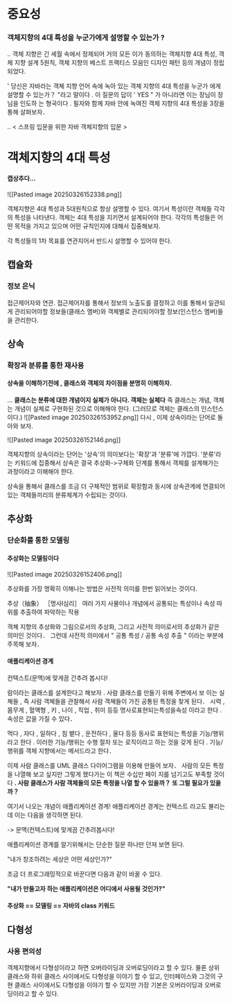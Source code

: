 # 중요성
### 객체지향의 4대 특성을 누군가에게 설명할 수 있는가 ? 

.. 객체 지향은 긴 세월 속에서 정제되어 거의 모든 이가 동의하는 객체지향 4대 특성, 객체 지향 설계 5원칙, 객체 지향의 베스트 프랙티스 모음인 디자인 패턴 등의 개념이 정립되었다. 

' 당신은 자바라는 객쳬 지향 언어 속에 녹아 있는 객쳬 지향의 4대 특성을 누군가 에게 설명할 수 있는가？ "라고 말이다 . 이 질문의 답이 ' YES " 가 아니라면 이는 장님이 장님을 인도하 는 형국이다 . 필자와 함께 자바 안에 녹여진 객체 지향의 4대 특성을 3장을 통해 살펴보자．

.. < 스프링 입문을 위한 자바 객체지향의 입문 > 
# 객체지향의 4대 특성
#### 캡상추다... 

![[Pasted image 20250326152338.png]]

객체지향은 4대 특성과 5대원칙으로 항상 설명할 수 있다. 여기서 특성이란 객체들 각각의 특성을 나타낸다. 객체는 4대 특성을 지키면서 설계되어야 한다. 각각의 특성들은 어떤 목적을 가지고 있으며 어떤 규칙인지에 대해서 집중해보자. 

각 특성들의 1차 목표를 연관지어서 반드시 설명할 수 있어야 한다. 

## 캡슐화
### 정보 은닉 

접근제어자와 연관. 접근제어자를 통해서 정보의 노출도를 결정하고 이를 통해서 일관되게 관리되어야할 정보들(클래스 멤버)와 객체별로 관리되어야할 정보(인스턴스 멤버)들을 관리한다.  





## 상속
### 확장과 분류를 통한 재사용 

#### 상속을 이해하기전에 , 클래스와 객체의 차이점을 분명히 이해하자.

... **클래스는 분류에 대한 개념이지 실체가 아니다. 객체는 실체다** 
즉 클래스는 개념, 객체는 개념이 실체로 구현화된 것으로 이해해야 한다.
(그러므로 객체는 클래스의 인스턴스이다.)
![[Pasted image 20250326153952.png]]
다시 , 이제 상속이라는 단어로 돌아와 보자. 


![[Pasted image 20250326152146.png]]

객체지향의 상속이라는 단어는 '상속'의 의미보다는 '확장'과 '분류'에 가깝다. '분류'라는 키워드에 집중해서 상속은 결국 추상화->구체화 단계를 통해서 객체를 설계해가는 과정이라고 이해해야 한다. 

상속을 통해서 클래스를 조금 더 구체적인 범위로 확장함과 동시에 상속관계에 연결되어 있는 객체들끼리의 분류체계가 수립되는 것이다. 
## 추상화
### 단순화를 통한 모델링 

#### **추상화는 모델링이다**

![[Pasted image 20250326152406.png]]

추상화를 가장 명확히 이해나는 방법은 사전적 의미를 한번 읽어보는 것이다. 

추상（抽象） ［명사I심리］ 여러 가지 사물이나 개념에서 공통되는 특성이나 속성 따위를 추출하여 파악하는 작용

객쳬 지향의 추상화와 그림으로서의 추상화, 그리고 사전적 의미로서의 추상화가 같은 의미인 것이다． 그런데 사전적 의미에서 " 공통 특성 / 공통 속성 추출 " 이라는 부분에 주목해 보자．

#### 애플리케이션 경계 

컨텍스트(문맥)에 맞게끔 간추려 봅시다! 

람이라는 클래스를 설계한다고 해보자 . 사람 클래스를 만들기 위해 주변에서 보 이는 실쳬들 , 즉 사람 객쳬들을 관찰해서 사람 객쳬들이 가진 공통된 특정을 찾게 된다． 시력 , 몸무게 , 혈액형 , 키 , 나이 , 직업 , 취미 등등 명사로표현되는특성을속성 이라고 한다 . 속성은 값을 가질 수 있다．

먹다 , 자다 , 일하다 , 침 뱉다 , 운전하다 , 울다 등등 동사로 표현되는 특성을 기능/행위라고 한다 . 이러한 기능/행위는 수행 절차 또는 로직이라고 하는 것을 갖게 된다 . 기능/행위를 객체 지향에서는 메서드라고 한다． 

이제 사람 클래스를 UML 클래스 다이어그램을 이용해 만들어 보자． 사람의 모든 특정을 나열해 보고 싶지만 그렇게 했다가는 이 책은 수십만 페이 지를 넘기고도 부족할 것이다 **. 사람 클래스가 사람 객체들의 모든 특정을 나열 할 수 있을까？ 또 그럴 필요가 있을까？**

여기서 나오는 개념이 애플리케이션 경계! 애플리케이션 경계는 컨텍스트 라고도 불리는데 이는 다음을 생각하면 된다. 

-> 문맥(컨텍스트)에 맞게끔 간추려봅시다! 

애플리케이션 경계를 알기위해서는 단순한 질문 하나만 던져 보면 된다.

"내가 창조하려는 세상은 어떤 세상인가?"

조금 더 프로그래밍적으로 바꾼다면 다음과 같이 바꿀 수 있다.

**"내가 만들고자 하는 애플리케이션은 어디에서 사용될 것인가?"**


#### 추상화 == 모델링 == 자바의 class 키워드 


## 다형성 
### 사용 편의성 

객체지향에서 다형성이라고 하면 오버라이딩과 오버로딩이라고 할 수 있다. 물론 상위 클래스와 하위 클래스 사이에서도 다형성을 이야기 할 수  있고, 인터페이스와 그것의 구현 클래스 사이에서도 다형성을 이야기 할 수 있지만 가장 기본은 오버라이딩과 오버로딩이라고 할 수 있다. 

